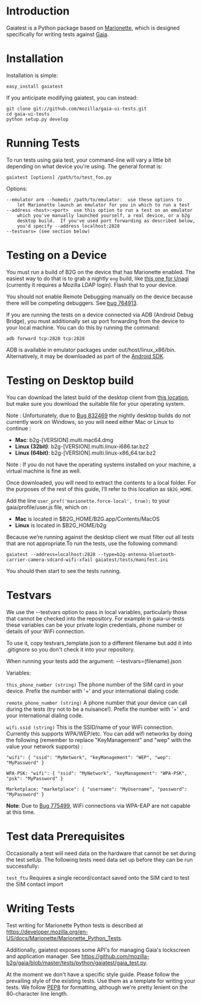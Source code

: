 Introduction
============

Gaiatest is a Python package based on
[Marionette](https://developer.mozilla.org/en-US/docs/Marionette), which is
designed specifically for writing tests against
[Gaia](https://github.com/mozilla-b2g/gaia).

Installation
============

Installation is simple:

    easy_install gaiatest

If you anticipate modifying gaiatest, you can instead:

    git clone git://github.com/mozilla/gaia-ui-tests.git
    cd gaia-ui-tests
    python setup.py develop

Running Tests
=============

To run tests using gaia test, your command-line will vary a little bit
depending on what device you're using.  The general format is:

    gaiatest [options] /path/to/test_foo.py

Options:

    --emulator arm --homedir /path/to/emulator:  use these options to
        let Marionette launch an emulator for you in which to run a test
    --address <host>:<port>  use this option to run a test on an emulator
        which you've manually launched yourself, a real device, or a b2g
        desktop build.  If you've used port forwarding as described below,
        you'd specify --address localhost:2828
    --testvars= (see section below)

Testing on a Device
===================

You must run a build of B2G on the device that has Marionette enabled.
The easiest way to do that is to grab a nightly `eng` build, like
[this one for Unagi](https://pvtbuilds.mozilla.org/pub/mozilla.org/b2g/nightly/mozilla-b2g18-unagi-eng/latest/)
(currently it requires a Mozilla LDAP login). Flash that to your device.

You should not enable Remote Debugging manually on the device because
there will be competing debuggers. See
[bug 764913](https://bugzilla.mozilla.org/show_bug.cgi?id=764913).

If you are running the tests on a device connected via ADB (Android Debug
Bridge), you must additionally set up port forwarding from the device to your
local machine. You can do this by running the command:

    adb forward tcp:2828 tcp:2828

ADB is available in emulator packages under out/host/linux_x86/bin.
Alternatively, it may be downloaded as part of the
[Android SDK](http://developer.android.com/sdk/index.html).

Testing on Desktop build
========================

You can download the latest build of the desktop client from [this location](http://ftp.mozilla.org/pub/mozilla.org/b2g/nightly/latest-mozilla-b2g18/), 
but make sure you download the suitable file for your operating system. 

Note : Unfortunately, due to [Bug 832469](https://bugzilla.mozilla.org/show_bug.cgi?id=832469) the nightly desktop builds do not currently work on Windows, so you will 
need either Mac or Linux to continue :

  * **Mac**: b2g-[VERSION].multi.mac64.dmg
  * **Linux (32bit)**: b2g-[VERSION].multi.linux-i686.tar.bz2
  * **Linux (64bit)**: b2g-[VERSION].multi.linux-x86_64.tar.bz2

Note : If you do not have the operating systems installed on your machine, a virtual machine is fine as well.

Once downloaded, you will need to extract the contents to a local folder. For the purposes of the rest 
of this guide, I’ll refer to this location as `$B2G_HOME`.


Add the line `user_pref('marionette.force-local', true);` to your gaia/profile/user.js file, which on :

  * **Mac** is located in $B2G_HOME/B2G.app/Contents/MacOS 
  * **Linux** is located in $B2G_HOME/b2g
 
Because we’re running against the desktop client we must filter out all tests that are not appropriate.To run the tests, use the following command:

`gaiatest --address=localhost:2828 --type=b2g-antenna-bluetooth-carrier-camera-sdcard-wifi-xfail gaiatest/tests/manifest.ini`

You should then start to see the tests running.

Testvars
========
We use the --testvars option to pass in local variables, particularly those that cannot be checked into the repository. For example in gaia-ui-tests these variables can be your private login credentials, phone number or details of your WiFi connection.

To use it, copy testvars_template.json to a different filename but add it into .gitignore so you don't check it into your repository.

When running your tests add the argument:
    --testvars=(filename).json

Variables:

`this_phone_number (string)` The phone number of the SIM card in your device. Prefix the number with '+' and your international dialing code.

`remote_phone_number (string)` A phone number that your device can call during the tests (try not to be a nuisance!). Prefix the number with '+' and your international dialing code.

`wifi.ssid (string)` This is the SSID/name of your WiFi connection. Currently this supports WPA/WEP/etc. You can add wifi networks by doing the following (remember to replace "KeyManagement" and "wep" with the value your network supports) :

`
"wifi": {
    "ssid": "MyNetwork",
    "keyManagement": "WEP",
    "wep": "MyPassword"
}
`

` WPA-PSK:
"wifi": {
    "ssid": "MyNetwork",
    "keyManagement": "WPA-PSK",
    "psk": "MyPassword"
}
`

` Marketplace:
"marketplace": {
    "username": "MyUsername",
    "password": "MyPassword"
}
`


__Note__: Due to [Bug 775499](http://bugzil.la/775499), WiFi connections via WPA-EAP are not capable at this time.

Test data Prerequisites
=======================

Occasionally a test will need data on the hardware that cannot be set during the test setUp.
The following tests need data set up before they can be run successfully:

`test_ftu` Requires a single record/contact saved onto the SIM card to test the SIM contact import


Writing Tests
=============

Test writing for Marionette Python tests is described at
https://developer.mozilla.org/en-US/docs/Marionette/Marionette_Python_Tests.

Additionally, gaiatest exposes some API's for managing Gaia's lockscreen
and application manager.  See https://github.com/mozilla-b2g/gaia/blob/master/tests/python/gaiatest/gaia_test.py.

At the moment we don't have a specific style guide. Please follow the
prevailing style of the existing tests. Use them as a template for writing
your tests.
We follow [PEP8](http://www.python.org/dev/peps/pep-0008/) for formatting, although we're pretty lenient on the
80-character line length.


